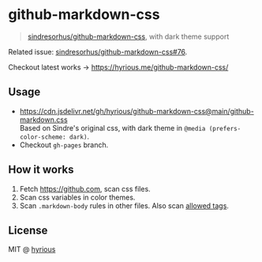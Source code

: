 # github-markdown-css

> [sindresorhus/github-markdown-css][1], with dark theme support

Related issue: [sindresorhus/github-markdown-css#76](https://github.com/sindresorhus/github-markdown-css/issues/76).

Checkout latest works &rarr; https://hyrious.me/github-markdown-css/

## Usage

- https://cdn.jsdelivr.net/gh/hyrious/github-markdown-css@main/github-markdown.css \
  Based on Sindre's original css, with dark theme in `@media (prefers-color-scheme: dark)`.
- Checkout `gh-pages` branch.

## How it works

1. Fetch https://github.com, scan css files.
2. Scan css variables in color themes.
3. Scan `.markdown-body` rules in other files.
   Also scan [allowed tags](https://gist.github.com/seanh/13a93686bf4c2cb16e658b3cf96807f2).

## License

MIT @ [hyrious](https://github.com/hyrious)

[1]: https://github.com/sindresorhus/github-markdown-css
